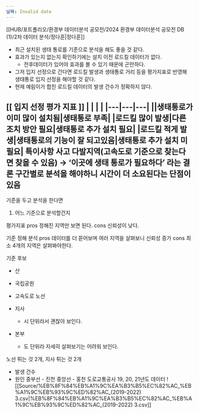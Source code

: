 ```yaml
---
날짜: Invalid date
---
```

[[HUB/포트폴리오/환경부 데이터분석 공모전/2024 환경부 데이터분석 공모전 DB (1)/2차 데이터 분석/정다훈|정다훈]]
  
- 최근 설치된 생태 통로를 기준으로 분석을 해도 좋을 것 같다.
- 효과가 있는지 없는지 확인하기에는 설치 이전 로드킬 데이터가 없다.
    - 전후데이터가 있어야 효과를 볼 수 있기 때문에 곤란하다.
- 그저 입지 선정으로 간다면 로드킬 발생과 생태통로 거리 등을 평가지표로 반영해 생태통로 입지 선정을 해야할 것 같다.
- 현재 예림이가 합친 로드킬 데이터의 발생 건수가 정확하지 않다.
  
  
[[ 입지 선정 평가 지표 ]]
|   |   |   |
|---|---|---|
||생태통로가 이미 많이 설치됨|생태통로 부족|
|로드킬 많이 발생|다른 조치 방안 필요|생태통로 추가 설치 필요|
|로드킬 적게 발생|생태통로의 기능이 잘 되고있음|생태통로 추가 설치 미필요|
**특이사항**
사고 다발지역(고속도로 기준으로 찾는다면 찾을 수 있음) → ‘이곳에 생태 통로가 필요하다’ 라는 결론
구간별로 분석을 해야하니 시간이 더 소요된다는 단점이 있음
---
기준을 두고 분석을 한다면
1. 어느 기준으로 분석할건지
  
평가지표
pros 정해진 지역만 보면 된다.
cons 신뢰성이 낮다.
  
기준 정해 분석
pros 데이터를 더 뜯어보며 여러 지역을 살펴보니 신뢰성 증가
cons 최소 4개의 지역은 살펴봐야한다.
  
기준 후보
- 산
- 국립공원
- 고속도로 노선
- 지사
    - 시 단위라서 괜찮아 보인다.
- 본부
    
    - 도 단위라 자세히 살펴보기는 어려워 보인다.
    
      
    
노선 튀는 것 2개, 지사 튀는 것 2개
- 발생 건수
- 원인
중부선 - 진천
중앙선 - 홍천
도로교통공사 19, 20, 21년도 데이터
![[Source/%EB%8F%84%EB%A1%9C%EA%B3%B5%EC%82%AC_%EB%A1%9C%EB%93%9C%ED%82%AC_(2019-2022) 3.csv|%EB%8F%84%EB%A1%9C%EA%B3%B5%EC%82%AC_%EB%A1%9C%EB%93%9C%ED%82%AC_(2019-2022) 3.csv]]
